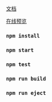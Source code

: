 [文档](https://www.zybuluo.com/mengqingpan/note/1374267)

[在线预览](https://mqp0713.github.io/react-lifestyle/build/#)

### `npm install`

### `npm start`

### `npm test`

### `npm run build`

### `npm run eject`










